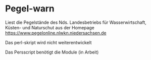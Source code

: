 # Pegel-warn
Liest die Pegelstände des Nds. Landesbetriebs für Wasserwirtschaft, Küsten- und Naturschut aus der Homepage https://www.pegelonline.nlwkn.niedersachsen.de 

Das perl-skript wird nicht weiterentwickelt

Das Persscript benötigt die Module (in Arbeit)
